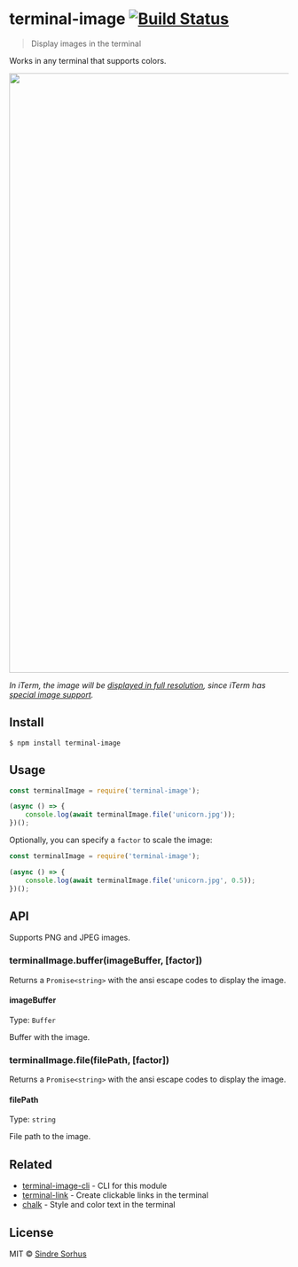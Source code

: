 # terminal-image [![Build Status](https://travis-ci.org/sindresorhus/terminal-image.svg?branch=master)](https://travis-ci.org/sindresorhus/terminal-image)

> Display images in the terminal

Works in any terminal that supports colors.

<img src="screenshot.png" width="1082">

*In iTerm, the image will be [displayed in full resolution](screenshot-iterm.jpg), since iTerm has [special image support](https://www.iterm2.com/documentation-images.html).*


## Install

```
$ npm install terminal-image
```


## Usage

```js
const terminalImage = require('terminal-image');

(async () => {
	console.log(await terminalImage.file('unicorn.jpg'));
})();
```

Optionally, you can specify a `factor` to scale the image:

```js
const terminalImage = require('terminal-image');

(async () => {
	console.log(await terminalImage.file('unicorn.jpg', 0.5));
})();
```


## API

Supports PNG and JPEG images.

### terminalImage.buffer(imageBuffer, [factor])

Returns a `Promise<string>` with the ansi escape codes to display the image.

#### imageBuffer

Type: `Buffer`

Buffer with the image.

### terminalImage.file(filePath, [factor])

Returns a `Promise<string>` with the ansi escape codes to display the image.

#### filePath

Type: `string`

File path to the image.


## Related

- [terminal-image-cli](https://github.com/sindresorhus/terminal-image-cli) - CLI for this module
- [terminal-link](https://github.com/sindresorhus/terminal-link) - Create clickable links in the terminal
- [chalk](https://github.com/chalk/chalk) - Style and color text in the terminal


## License

MIT © [Sindre Sorhus](https://sindresorhus.com)

